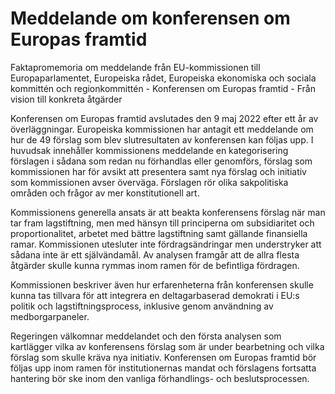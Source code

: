 # Meddelande om konferensen om Europas framtid

Faktapromemoria om meddelande från EU-kommissionen till Europaparlamentet, Europeiska rådet, Europeiska ekonomiska och sociala kommittén och regionkommittén - Konferensen om Europas framtid - Från vision till konkreta åtgärder

Konferensen om Europas framtid avslutades den 9 maj 2022 efter ett år av överläggningar. Europeiska kommissionen har antagit ett meddelande om hur de 49 förslag som blev slutresultaten av konferensen kan följas upp. I huvudsak innehåller kommissionens meddelande en kategorisering förslagen i sådana som redan nu förhandlas eller genomförs, förslag som kommissionen har för avsikt att presentera samt nya förslag och initiativ som kommissionen avser överväga. Förslagen rör olika sakpolitiska områden och frågor av mer konstitutionell art.

Kommissionens generella ansats är att beakta konferensens förslag när man tar fram lagstiftning, men med hänsyn till principerna om subsidiaritet och proportionalitet, arbetet med bättre lagstiftning samt gällande finansiella ramar. Kommissionen utesluter inte fördragsändringar men understryker att sådana inte är ett självändamål. Av analysen framgår att de allra flesta åtgärder skulle kunna rymmas inom ramen för de befintliga fördragen.

Kommissionen beskriver även hur erfarenheterna från konferensen skulle kunna tas tillvara för att integrera en deltagarbaserad demokrati i EU:s politik och lagstiftningsprocess, inklusive genom användning av medborgarpaneler.

Regeringen välkomnar meddelandet och den första analysen som kartlägger vilka av konferensens förslag som är under bearbetning och vilka förslag som skulle kräva nya initiativ. Konferensen om Europas framtid bör följas upp inom ramen för institutionernas mandat och förslagens fortsatta hantering bör ske inom den vanliga förhandlings- och beslutsprocessen.
